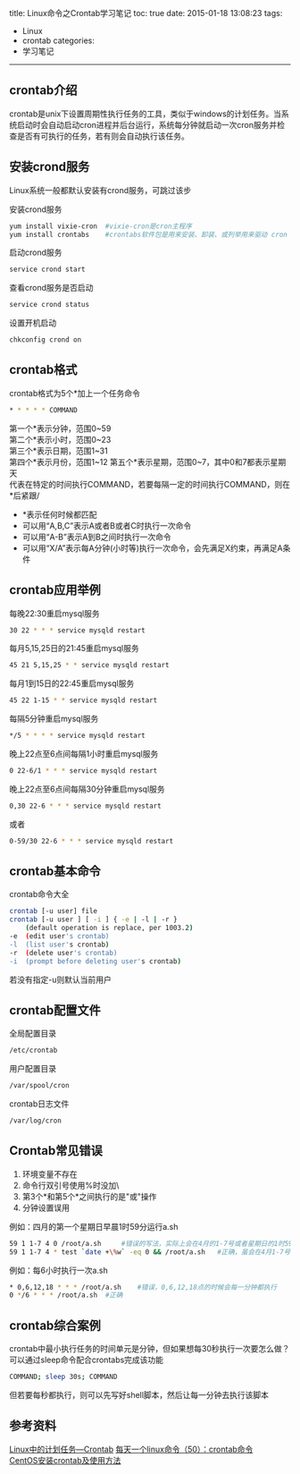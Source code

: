title: Linux命令之Crontab学习笔记
toc: true
date: 2015-01-18 13:08:23
tags:
 - Linux
 - crontab
categories:
 - 学习笔记
---
## crontab介绍

crontab是unix下设置周期性执行任务的工具，类似于windows的计划任务。当系统启动时会自动启动cron进程并后台运行，系统每分钟就启动一次cron服务并检查是否有可执行的任务，若有则会自动执行该任务。

## 安装crond服务

Linux系统一般都默认安装有crond服务，可跳过该步

安装crond服务
``` bash
yum install vixie-cron  #vixie-cron是cron主程序
yum install crontabs    #crontabs软件包是用来安装、卸装、或列举用来驱动 cron 守护进程的表格的程序
```
启动crond服务
``` bash
service crond start
```
查看crond服务是否启动
``` bash
service crond status
```
设置开机启动
``` bash
chkconfig crond on
```
<!--more-->
## crontab格式
crontab格式为5个\*加上一个任务命令
``` bash
* * * * * COMMAND  
```
第一个\*表示分钟，范围0~59     
第二个\*表示小时，范围0~23  
第三个\*表示日期，范围1~31  
第四个\*表示月份，范围1~12
第五个\*表示星期，范围0~7，其中0和7都表示星期天   
代表在特定的时间执行COMMAND，若要每隔一定的时间执行COMMAND，则在\*后紧跟/

- \*表示任何时候都匹配  
- 可以用“A,B,C”表示A或者B或者C时执行一次命令
- 可以用“A-B”表示A到B之间时执行一次命令
- 可以用“X/A”表示每A分钟(小时等)执行一次命令，会先满足X约束，再满足A条件

## crontab应用举例
每晚22:30重启mysql服务
``` bash
30 22 * * * service mysqld restart
```
每月5,15,25日的21:45重启mysql服务
``` bash
45 21 5,15,25 * * service mysqld restart
```
每月1到15日的22:45重启mysql服务
``` bash
45 22 1-15 * * service mysqld restart
```
每隔5分钟重启mysql服务
``` bash
*/5 * * * * service mysqld restart
```
晚上22点至6点间每隔1小时重启mysql服务
``` bash
0 22-6/1 * * * service mysqld restart
```
晚上22点至6点间每隔30分钟重启mysql服务
``` bash
0,30 22-6 * * * service mysqld restart
```
或者
``` bash
0-59/30 22-6 * * * service mysqld restart
```

## crontab基本命令
crontab命令大全
``` bash 
crontab [-u user] file  
crontab [-u user ] [ -i ] { -e | -l | -r }
	(default operation is replace, per 1003.2)
-e	(edit user's crontab)
-l	(list user's crontab)
-r	(delete user's crontab)
-i	(prompt before deleting user's crontab)
```
若没有指定-u则默认当前用户

## crontab配置文件
全局配置目录
``` bash
/etc/crontab
```
用户配置目录
``` bash
/var/spool/cron
```
crontab日志文件
``` bash
/var/log/cron
```

## Crontab常见错误
1. 环境变量不存在
2. 命令行双引号使用%时没加\\
3. 第3个\*和第5个\*之间执行的是"或"操作
4. 分钟设置误用

例如：四月的第一个星期日早晨1时59分运行a.sh
``` bash
59 1 1-7 4 0 /root/a.sh		#错误的写法，实际上会在4月的1-7号或者星期日的1时59分执行a.sh
59 1 1-7 4 * test `date +\%w` -eq 0 && /root/a.sh	#正确，虽会在4月1-7号都执行，但会先执行test判断是否星期日，只有是星期日才会继续执行a.sh
```

例如：每6小时执行一次a.sh
``` bash
* 0,6,12,18 * * * /root/a.sh	#错误，0,6,12,18点的时候会每一分钟都执行
0 */6 * * *	/root/a.sh	#正确			
```
	
## crontab综合案例
crontab中最小执行任务的时间单元是分钟，但如果想每30秒执行一次要怎么做？    
可以通过sleep命令配合crontabs完成该功能
``` bash
COMMAND; sleep 30s; COMMAND
```
但若要每秒都执行，则可以先写好shell脚本，然后让每一分钟去执行该脚本
	
## 参考资料
[Linux中的计划任务—Crontab](http://www.imooc.com/learn/216)
[每天一个linux命令（50）：crontab命令](http://www.cnblogs.com/peida/archive/2013/01/08/2850483.html)  
[CentOS安装crontab及使用方法](http://blog.163.com/victory_wxl/blog/static/14130530220115296180333/)

